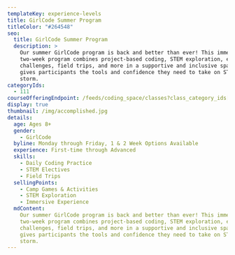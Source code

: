 ```yaml
---
templateKey: experience-levels
title: GirlCode Summer Program
titleColor: "#264548"
seo:
  title: GirlCode Summer Program
  description: >
    Our summer GirlCode program is back and better than ever! This immersive
    two-week program combines project-based coding, STEM exploration, epic team
    challenges, field trips, and more in a supportive and inclusive space that
    gives participants the tools and confidence they need to take on STEM by
    storm.
categoryIds:
  - 111
courseOfferingEndpoint: /feeds/coding_space/classes?class_category_ids[]=111
display: true
thumbnail: /img/accomplished.jpg
details:
  age: Ages 8+
  gender:
    - GirlCode
  byline: Monday through Friday, 1 & 2 Week Options Available
  experience: First-time through Advanced
  skills:
    - Daily Coding Practice
    - STEM Electives
    - Field Trips
  sellingPoints:
    - Camp Games & Activities
    - STEM Exploration
    - Immersive Experience
  mdContent:
    Our summer GirlCode program is back and better than ever! This immersive
    two-week program combines project-based coding, STEM exploration, epic team
    challenges, field trips, and more in a supportive and inclusive space that
    gives participants the tools and confidence they need to take on STEM by
    storm.
---
```

